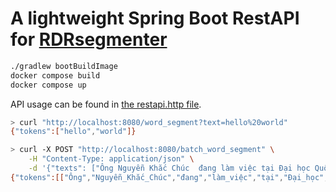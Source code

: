 # A lightweight Spring Boot RestAPI for [RDRsegmenter](https://github.com/datquocnguyen/RDRsegmenter)

```bash
./gradlew bootBuildImage
docker compose build
docker compose up
```

API usage can be found in [the restapi.http file](./restapi.http).

```bash
> curl "http://localhost:8080/word_segment?text=hello%20world"
{"tokens":["hello","world"]}

> curl -X POST "http://localhost:8080/batch_word_segment" \
    -H "Content-Type: application/json" \
    -d '{"texts": ["Ông Nguyễn Khắc Chúc  đang làm việc tại Đại học Quốc gia Hà Nội. Bà Lan, vợ ông Chúc, cũng làm việc tại đây.", "hello world"]}' 
{"tokens":[["Ông","Nguyễn_Khắc_Chúc","đang","làm_việc","tại","Đại_học","Quốc_gia","Hà_Nội",".","Bà","Lan",",","vợ","ông","Chúc",",","cũng","làm_việc","tại","đây","."],["hello","world"]]}
```

